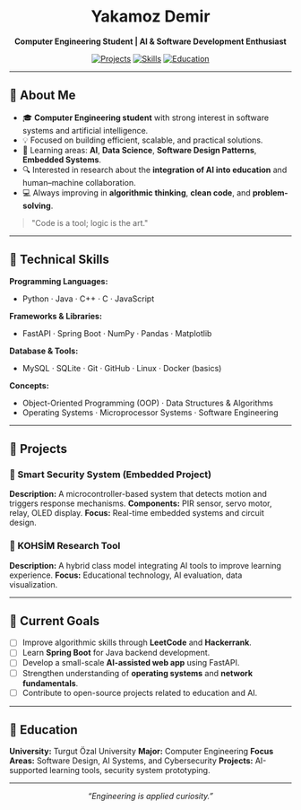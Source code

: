 <h1 align="center">Yakamoz Demir</h1>

<p align="center"><b>Computer Engineering Student | AI & Software Development Enthusiast</b></p>

<p align="center">
  <a href="#projects"><img alt="Projects" src="https://img.shields.io/badge/Projects-Active-blue"/></a>
  <a href="#skills"><img alt="Skills" src="https://img.shields.io/badge/Skills-Python%20%7C%20Java%20%7C%20C%2B%2B-green"/></a>
  <a href="#education"><img alt="Education" src="https://img.shields.io/badge/Education-Computer%20Engineering-yellow"/></a>
</p>

---

## 👋 About Me

* 🎓 **Computer Engineering student** with strong interest in software systems and artificial intelligence.
* 💡 Focused on building efficient, scalable, and practical solutions.
* 🧠 Learning areas: **AI**, **Data Science**, **Software Design Patterns**, **Embedded Systems**.
* 🔍 Interested in research about the **integration of AI into education** and human–machine collaboration.
* 💻 Always improving in **algorithmic thinking**, **clean code**, and **problem-solving**.

> "Code is a tool; logic is the art."

---

## 🧰 Technical Skills <a id="skills"></a>

**Programming Languages:**

* Python · Java · C++ · C · JavaScript

**Frameworks & Libraries:**

* FastAPI · Spring Boot · NumPy · Pandas · Matplotlib

**Database & Tools:**

* MySQL · SQLite · Git · GitHub · Linux · Docker (basics)

**Concepts:**

* Object-Oriented Programming (OOP) · Data Structures & Algorithms
* Operating Systems · Microprocessor Systems · Software Engineering

---

## 🚀 Projects <a id="projects"></a>

### 🔹 Smart Security System (Embedded Project)

**Description:** A microcontroller-based system that detects motion and triggers response mechanisms.
**Components:** PIR sensor, servo motor, relay, OLED display.
**Focus:** Real-time embedded systems and circuit design.

### 🔹 KOHSİM Research Tool

**Description:** A hybrid class model integrating AI tools to improve learning experience.
**Focus:** Educational technology, AI evaluation, data visualization.

---

## 🎯 Current Goals

* [ ] Improve algorithmic skills through **LeetCode** and **Hackerrank**.
* [ ] Learn **Spring Boot** for Java backend development.
* [ ] Develop a small-scale **AI-assisted web app** using FastAPI.
* [ ] Strengthen understanding of **operating systems** and **network fundamentals**.
* [ ] Contribute to open-source projects related to education and AI.

---

## 🧭 Education <a id="education"></a>

**University:** Turgut Özal University
**Major:** Computer Engineering
**Focus Areas:** Software Design, AI Systems, and Cybersecurity
**Projects:** AI-supported learning tools, security system prototyping.

---

<p align="center"><i>“Engineering is applied curiosity.”</i></p>
